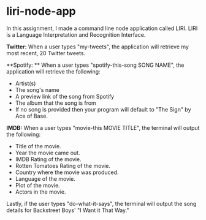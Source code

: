 # liri-node-app

In this assignment, I made a command line node application called LIRI. 
LIRI is a Language Interpretation and Recognition Interface. 

**Twitter:** 
When a user types "my-tweets", the application will retrieve my most recent, 20 Twitter tweets. 

**Spotify: **
When a user types "spotify-this-song SONG NAME", the application will retrieve the following: 

- Artist(s)
- The song's name
- A preview link of the song from Spotify
- The album that the song is from
- If no song is provided then your program will default to "The Sign" by Ace of Base.

**IMDB:**
When a user types "movie-this MOVIE TITLE", the terminal will output the following: 

- Title of the movie.
- Year the movie came out.
- IMDB Rating of the movie.
- Rotten Tomatoes Rating of the movie.
- Country where the movie was produced.
- Language of the movie.
- Plot of the movie.
-  Actors in the movie.

Lastly, if the user types "do-what-it-says", the terminal will output the song details for Backstreet Boys' "I Want it That Way."